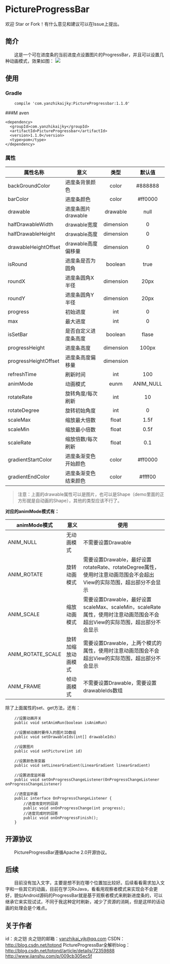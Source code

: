 # PictureProgressBar
欢迎 Star or Fork！有什么意见和建议可以在Issue上提出。
## 简介
　　这是一个可在进度条的当前进度点设置图片的ProgressBar，并且可以设置几种动画模式，效果如图：
![](http://i.imgur.com/076zTuA.gif)

## 使用
### Gradle

```
    compile 'com.yanzhikaijky:PictureProgressbar:1.1.0'
```

###M aven

```
<dependency>
  <groupId>com.yanzhikaijky</groupId>
  <artifactId>PictureProgressbar</artifactId>
  <version>1.1.0</version>
  <type>pom</type>
</dependency>
```

### 属性

|**属性名称**|**意义**|**类型**|**默认值**|
|--|--|:--:|:--:|
|backGroundColor      | 进度条背景颜色     | color| #888888|
|barColor            |  进度条颜色        | color | #ff0000|
|drawable             | 进度条图片drawable| drawable| null|
|halfDrawableWidth    | drawable宽度     | dimension| 0 |
|halfDrawableHeight   | drawable高度     | dimension| 0 |
|drawableHeightOffset | drawable高度偏移量 | dimension | 0 |
|isRound              | 进度条是否为圆角   |boolean | true|
|roundX               |  进度条圆角X半径    | dimension| 20px|
|roundY               |  进度条圆角Y半径   | dimension| 20px|
|progress             |  初始进度   | int| 0 |
|max                  |  最大进度   | int| 0 |
|isSetBar            |   是否自定义进度条高度 |boolean |flase |
|progressHeight      |   进度条高度          | dimension| 100px |
|progressHeightOffset |  进度条高度偏移量     |  dimension| | 30px |
|refreshTime          |  刷新时间          | int | 100|
|animMode             |  动画模式         | eunm| ANIM_NULL|
|rotateRate           |  旋转角度/每次刷新         | int| 10 |
|rotateDegree         |  旋转初始角度      | int|  0 |
|scaleMax             |  缩放最大倍数      | float| 1.5f|
|scaleMin            |   缩放最小倍数      |  float| 0.5f|
|scaleRate            |  缩放倍数/每次刷新      | float | 0.1|
|gradientStartColor   |  进度条渐变色开始颜色 |color | #ff0000 |
|gradientEndColor     |  进度条渐变色结束颜色 |color | #ffff00|

> 注意：上面的drawable属性可以是图片，也可以是Shape（demo里面的正方形就是自动画的Shape），其他的类型应该不行了。

**对应的animMode模式有：**

|animMode模式|意义|使用|
|--|--|--
|ANIM_NULL|无动画模式|不需要设置Drawable|
|ANIM_ROTATE|旋转动画模式|需要设置Drawable，最好设置rotateRate、rotateDegree属性，使用时注意动画范围会不会超出View的实际范围，超出部分不会显示|
|ANIM_SCALE |缩放动画模式|需要设置Drawable，最好设置scaleMax、scaleMin，scaleRate属性，使用时注意动画范围会不会超出View的实际范围，超出部分不会显示|
|ANIM_ROTATE_SCALE|旋转加缩放动画模式|需要设置Drawable，上两个模式的属性，使用时注意动画范围会不会超出View的实际范围，超出部分不会显示|
|ANIM_FRAME|帧动画模式|不需要设置Drawable，需要设置drawableIds数组|


除了上面属性的set、get方法，还有：

```
    //设置动画开关
    public void setAnimRun(boolean isAnimRun)

    //设置帧动画时要传入的图片ID数组
    public void setDrawableIds(int[] drawableIds)

    //设置图片
    public void setPicture(int id)

    //设置颜色渐变器
    public void setLinearGradient(LinearGradient linearGradient)

    //设置进度监听器
    public void setOnProgressChangeListener(OnProgressChangeListener onProgressChangeListener)

    //进度监听器
    public interface OnProgressChangeListener {
        //进度改变时的回调
        public void onOnProgressChange(int progress);
        //进度完成时的回答
        public void onOnProgressFinish();
    }
```
## 开源协议
　　PictureProgressBar遵循Apache 2.0开源协议。
## 后续
　　目前没有加入文字，主要是想不到在哪个位置加比较好。后续看看需求加入文字和一些其它的动画，目前在学习RxJava，看看用观察者模式来实现会不会更好，貌似Android源码的ProgressBar就是基于观察者模式来刷新进度条的，可以继承它来实现试试，不同于我这种定时刷新，减少了资源的消耗，但是这样的话动画的处理会是个难点。

## 关于作者
id：炎之铠
炎之铠的邮箱：yanzhikai_yjk@qq.com
CSDN：http://blog.csdn.net/totond
PictureProgressBar全解析blog：
http://blog.csdn.net/totond/article/details/72359888
http://www.jianshu.com/p/009cb305ec5f

